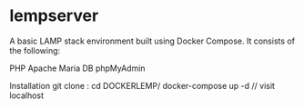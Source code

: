 # lempserver

A basic LAMP stack environment built using Docker Compose. It consists of the following:

PHP
Apache
Maria DB
phpMyAdmin

Installation
git clone :
cd DOCKERLEMP/
docker-compose up -d
// visit localhost
